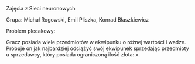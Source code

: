 Zajęcia z Sieci neuronowych

Grupa: Michał Rogowski, Emil Pliszka, Konrad Błaszkiewicz

Problem plecakowy:
  
Gracz posiada wiele przedmiotów w ekwipunku o różnej wartości i wadze. Próbuje on jak najbardziej odciążyć swój ekwipunek sprzedając przedmioty u sprzedawcy, który posiada ograniczoną ilość złota: x. 
